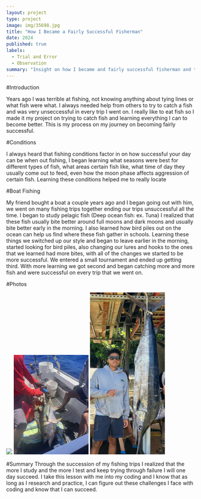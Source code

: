```yaml
---
layout: project
type: project
image: img/35698.jpg
title: "How I Became a Fairly Successful Fisherman"
date: 2024
published: true
labels:
  - Trial and Error
  - Observation
summary: "Insight on how I became and fairly successful fisherman and the process that I went through to get there."
---
```

#Introduction

   Years ago I was terrible at fishing, not knowing anything about tying lines or what fish were what.  I always needed help from others to try to catch a fish and was very unseccessful in every trip I went on.  I really like to eat fish so I made it my project on trying to catch fish and learning everything I can to become better.  This is my process on my journey on becoming fairly successful.

#Conditions

   I always heard that fishing conditions factor in on how successful your day can be when out fishing, I began learning what seasons were best for different types of fish, what areas certain fish like, what time of day they usually come out to feed, even how the moon phase affects aggression of certain fish.  Learning these conditions helped me to really locate 

#Boat Fishing

   My friend bought a boat a couple years ago and I began going out with him, we went on many fishing trips together ending our trips unsuccessful all the time.  I began to study pelagic fish (Deep ocean fish: ex. Tuna) I realized that these fish usually bite better around full moons and dark moons and usually bite better early in the morning.  I also learned how bird piles out on the ocean can help us find where these fish gather in schools.  Learning these things we switched up our style and began to leave earlier in the morning, started looking for bird piles, also changing our lures and hooks to the ones that we learned had more bites, with all of the changes we started to be more successful.  We entered a small tournament and ended up getting third.  With more learning we got second and began catching more and more fish and were successful on every trip that we went on.

#Photos
<div class="text-center p-4">
  <img width="200px" src="../img/IMG_0463.jpg" class="img-thumbnail" >
  <img width="200px" src="../img/IMG_1216.jpg" class="img-thumbnail" >
  <img width="200px" src="../img/35698.jpg" class="img-thumbnail" >
</div>

#Summary
   Through the succession of my fishing trips I realized that the more I study and the more I test and keep trying through failure I will one day succeed.  I take this lesson with me into my coding and I know that as long as I research and practice, I can figure out these challenges I face with coding and know that I can succeed.
